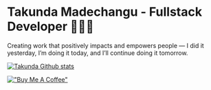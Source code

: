 # Takunda Madechangu - Fullstack Developer 👨🏾‍💻
Creating work that positively impacts and empowers people — I did it yesterday, I’m doing it today, and I’ll continue doing it tomorrow.

 [![Takunda Github stats](https://github-readme-streak-stats.herokuapp.com/?user=takumade&theme=tokyonight)]()



[!["Buy Me A Coffee"](https://www.buymeacoffee.com/assets/img/custom_images/orange_img.png)](https://www.buymeacoffee.com/takucoder)
